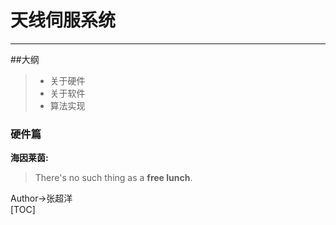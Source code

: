 # 天线伺服系统
        
****
##大纲
> * 关于硬件     
> * 关于软件
> * 算法实现  
   
### 硬件篇




**海因莱茵:**
> There's no such thing as a **free lunch**. 

Author->张超洋    
[TOC]


    
